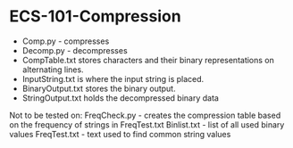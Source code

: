 # ECS-101-Compression

* Comp.py - compresses
* Decomp.py - decompresses
* CompTable.txt stores characters and their binary representations on alternating lines.
* InputString.txt is where the input string is placed.
* BinaryOutput.txt stores the binary output.
* StringOutput.txt holds the decompressed binary data

Not to be tested on:
FreqCheck.py - creates the compression table based on the frequency of strings in FreqTest.txt
Binlist.txt - list of all used binary values
FreqTest.txt - text used to find common string values
